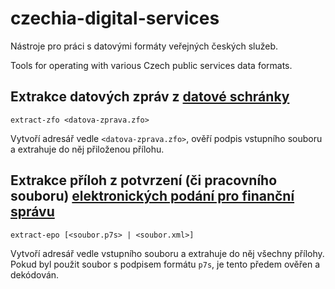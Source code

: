 # czechia-digital-services
Nástroje pro práci s datovými formáty veřejných českých služeb.

Tools for operating with various Czech public services data formats.

## Extrakce datových zpráv z [datové schránky](https://www.mojedatovaschranka.cz/)
`extract-zfo <datova-zprava.zfo>`

Vytvoří adresář vedle `<datova-zprava.zfo>`, ověří podpis vstupního souboru a extrahuje do něj přiloženou přílohu.

## Extrakce příloh z potvrzení (či pracovního souboru) [elektronických podání pro finanční správu](https://adisepo.mfcr.cz/adistc/adis/idpr_epo/epo2/uvod/vstup.faces)
`extract-epo [<soubor.p7s> | <soubor.xml>]`

Vytvoří adresář vedle vstupního souboru a extrahuje do něj všechny přílohy. Pokud byl použit soubor s podpisem formátu `p7s`, je tento předem ověřen a dekódován.
